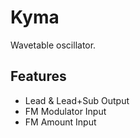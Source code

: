 # Kyma

Wavetable oscillator.

## Features

- Lead & Lead+Sub Output
- FM Modulator Input
- FM Amount Input
